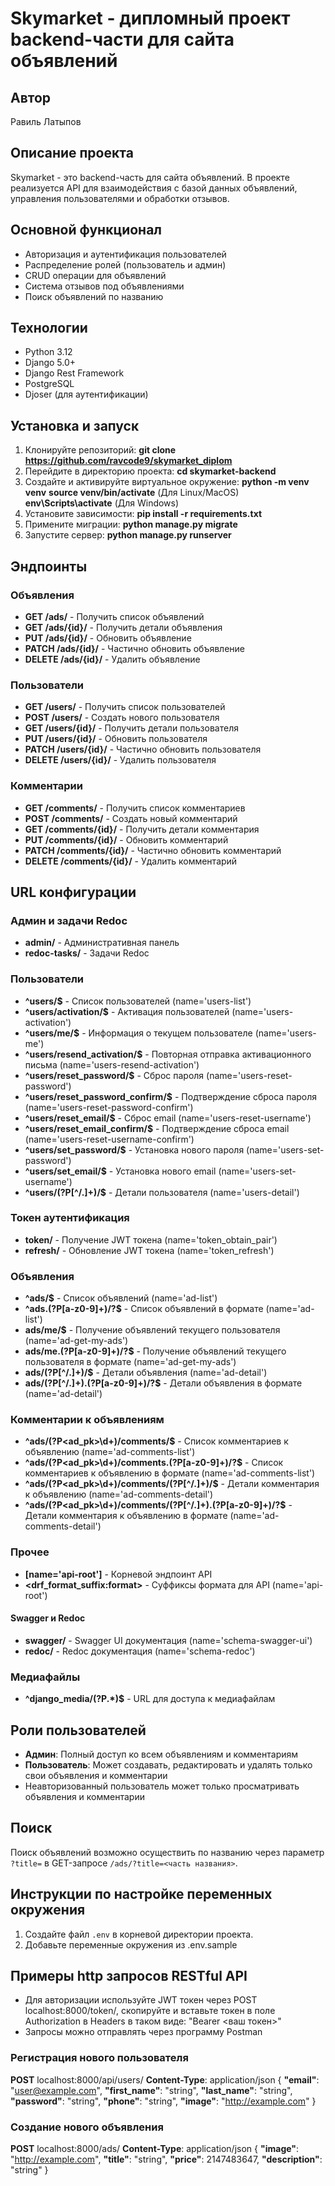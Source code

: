 # Skymarket - дипломный проект backend-части для сайта объявлений

## Автор

Равиль Латыпов

## Описание проекта

Skymarket - это backend-часть для сайта объявлений. В проекте реализуется API для взаимодействия с базой данных объявлений, управления пользователями и обработки отзывов.

## Основной функционал

- Авторизация и аутентификация пользователей
- Распределение ролей (пользователь и админ)
- CRUD операции для объявлений
- Система отзывов под объявлениями
- Поиск объявлений по названию

## Технологии

- Python 3.12
- Django 5.0+
- Django Rest Framework
- PostgreSQL
- Djoser (для аутентификации)

## Установка и запуск

1. Клонируйте репозиторий: **git clone https://github.com/ravcode9/skymarket_diplom**
2. Перейдите в директорию проекта: **cd skymarket-backend**
3. Создайте и активируйте виртуальное окружение: **python -m venv venv**
**source venv/bin/activate**  (Для Linux/MacOS)
**env\Scripts\activate**  (Для Windows)
4. Установите зависимости: **pip install -r requirements.txt**
5. Примените миграции: **python manage.py migrate**
6. Запустите сервер: **python manage.py runserver**

## Эндпоинты
### Объявления
- **GET /ads/** - Получить список объявлений
- **GET /ads/{id}/** - Получить детали объявления
- **PUT /ads/{id}/** - Обновить объявление
- **PATCH /ads/{id}/** - Частично обновить объявление
- **DELETE /ads/{id}/** - Удалить объявление

### Пользователи
- **GET /users/** - Получить список пользователей
- **POST /users/** - Создать нового пользователя
- **GET /users/{id}/** - Получить детали пользователя
- **PUT /users/{id}/** - Обновить пользователя
- **PATCH /users/{id}/** - Частично обновить пользователя
- **DELETE /users/{id}/** - Удалить пользователя

### Комментарии
- **GET /comments/** - Получить список комментариев
- **POST /comments/** - Создать новый комментарий
- **GET /comments/{id}/** - Получить детали комментария
- **PUT /comments/{id}/** - Обновить комментарий
- **PATCH /comments/{id}/** - Частично обновить комментарий
- **DELETE /comments/{id}/** - Удалить комментарий

## URL конфигурации

### Админ и задачи Redoc
- **admin/** - Административная панель
- **redoc-tasks/** - Задачи Redoc

### Пользователи
- **^users/$** - Список пользователей (name='users-list')
- **^users/activation/$** - Активация пользователей (name='users-activation')
- **^users/me/$** - Информация о текущем пользователе (name='users-me')
- **^users/resend_activation/$** - Повторная отправка активационного письма (name='users-resend-activation')
- **^users/reset_password/$** - Сброс пароля (name='users-reset-password')
- **^users/reset_password_confirm/$** - Подтверждение сброса пароля (name='users-reset-password-confirm')
- **^users/reset_email/$** - Сброс email (name='users-reset-username')
- **^users/reset_email_confirm/$** - Подтверждение сброса email (name='users-reset-username-confirm')
- **^users/set_password/$** - Установка нового пароля (name='users-set-password')
- **^users/set_email/$** - Установка нового email (name='users-set-username')
- **^users/(?P<id>[^/.]+)/$** - Детали пользователя (name='users-detail')

### Токен аутентификация
- **token/** - Получение JWT токена (name='token_obtain_pair')
- **refresh/** - Обновление JWT токена (name='token_refresh')

### Объявления
- **^ads/$** - Список объявлений (name='ad-list')
- **^ads\.(?P<format>[a-z0-9]+)/?$** - Список объявлений в формате (name='ad-list')
- **ads/me/$** - Получение объявлений текущего пользователя (name='ad-get-my-ads')
- **ads/me\.(?P<format>[a-z0-9]+)/?$** - Получение объявлений текущего пользователя в формате (name='ad-get-my-ads')
- **ads/(?P<pk>[^/.]+)/$** - Детали объявления (name='ad-detail')
- **ads/(?P<pk>[^/.]+)\.(?P<format>[a-z0-9]+)/?$** - Детали объявления в формате (name='ad-detail')

### Комментарии к объявлениям
- **^ads/(?P<ad_pk>\d+)/comments/$** - Список комментариев к объявлению (name='ad-comments-list')
- **^ads/(?P<ad_pk>\d+)/comments\.(?P<format>[a-z0-9]+)/?$** - Список комментариев к объявлению в формате (name='ad-comments-list')
- **^ads/(?P<ad_pk>\d+)/comments/(?P<pk>[^/.]+)/$** - Детали комментария к объявлению (name='ad-comments-detail')
- **^ads/(?P<ad_pk>\d+)/comments/(?P<pk>[^/.]+)\.(?P<format>[a-z0-9]+)/?$** - Детали комментария к объявлению в формате (name='ad-comments-detail')

### Прочее
- **[name='api-root']** - Корневой эндпоинт API
- **<drf_format_suffix:format>** - Суффиксы формата для API (name='api-root')

#### Swagger и Redoc
- **swagger/** - Swagger UI  документация (name='schema-swagger-ui')
- **redoc/** - Redoc документация (name='schema-redoc')

### Медиафайлы
- **^django_media/(?P<path>.*)$** - URL для доступа к медиафайлам

## Роли пользователей

- **Админ**: Полный доступ ко всем объявлениям и комментариям
- **Пользователь**: Может создавать, редактировать и удалять только свои объявления и комментарии
- Неавторизованный пользователь может только просматривать объявления и комментарии

## Поиск

Поиск объявлений возможно осуществить по названию через параметр `?title=` в GET-запросе `/ads/?title=<часть названия>`.

## Инструкции по настройке переменных окружения

1. Создайте файл `.env` в корневой директории проекта.
2. Добавьте переменные окружения из .env.sample

## Примеры http запросов RESTful API

- Для авторизации используйте JWT токен через POST localhost:8000/token/, скопируйте и вставьте токен в поле Authorization в Headers в таком виде: "Bearer <ваш токен>"
- Запросы можно отправлять через программу Postman

### Регистрация нового пользователя

**POST** localhost:8000/api/users/
**Content-Type**: application/json
{
**"email"**: "user@example.com",
**"first_name"**: "string",
**"last_name"**: "string",
**"password"**: "string",
**"phone"**: "string",
**"image"**: "http://example.com"
}

### Создание нового объявления

**POST** localhost:8000/ads/
**Content-Type**: application/json
{
**"image"**: "http://example.com",
**"title"**: "string",
**"price"**: 2147483647,
**"description"**: "string"
}
